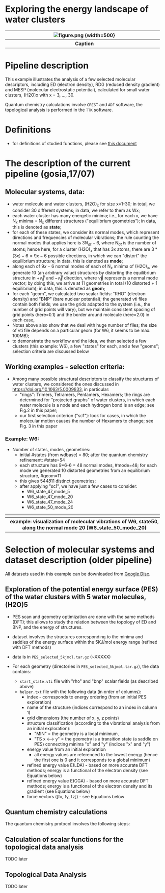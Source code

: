 # Exploring the energy landscape of water clusters

| ![figure.png](screenshots/EXAMPLE/figure.png) {width=500}|
|:-:|
|<div style="width:500px"><b>Caption</b></div>|



# Pipeline description

This example illustrates the analysis of a few selected molecular descriptors, including ED (electron density), RDG (reduced density gradient) and MESP (molecular electrostatic potential), calculated for small water clusters, (H2O)x with x = 3, ..., 30.

Quantum chemistry calculations involve `CREST` and `ADF` software, the topological analysis is performed in the `TTK` software.


# Definitions

* for definitions of studied functions, please see [this document](definitions.md)


# The description of the current pipeline (gosia,17/07)

## Molecular systems, data:
- water molecule and water clusters, (H2O)$_x$ for size x=1-30; in total, we consider 30 different systems; in data, we refer to them as Wx;
- each water cluster has many energetic minima; i.e., for each x, we have N$_x$ minima = N$_x$ different structures ("equilibrium geometries"); in data, this is denoted as **state**;
- for each of these states, we consider its normal modes, which represent directions and frequencies of molecular vibrations; 
  the rule counting the normal modes that applies here is $3N_{at} - 6$, where N$_{at}$ is the number of atoms; hence here, for a cluster (H2O)$_x$ that has 3x atoms, there are $3*(3x)-6 = 9x-6$ possible directions, in which we can "distort" the equilibrium structure; in data, this is denoted as **mode**;
- along each of $9x-6$ normal modes of each of N$_x$ minima of (H2O)$_x$, we generate 10 (an arbitrary value) structures by distorting the equilibrium structure in $+\vec{v}$ and $-\vec{v}$ direction, where $\vec{v}$ represents a normal mode vector; by doing this, we arrive at 11 geometries in total (10 distorted + 1 equilibrium); in data, this is denoted as **geom**;
- for each "geom", we calculated two scalar fields: "RHO" (electron density) and "BNP" (bare nuclear potential); the generated vti files contain both fields; we use the grids adapted to the system (i.e., the number of grid points will vary), but we maintain consistent spacing of grid points (here=0.1) and the border around molecule (here=2.0) in each case,
- Notes above also show that we deal with huge number of files; the size of vti file depends on a particular geom (for W6, it seems to be max. 100MB);
- to demonstrate the workflow and the idea, we then selected a few clusters (this example: W6), a few "states" for each, and a few "geoms"; selection criteria are discussed below

## Working examples - selection criteria:
  - Among many possible structural descriptors to classify the structures of water clusters, we considered the ones discussed in https://doi.org/10.1063/5.0009933, in particular:
      - "rings": Trimers, Tetramers, Pentamers, Hexamers; the rings are determined for "projected graphs" of water clusters, in which each water molecule is a node and each hydrogen bond is an edge; see Fig.2 in this paper;
      - our first selection criterion ("sc1"): look for cases, in which the molecular motion causes the number of Hexamers to change; see Fig. 3 in this paper
### Example: W6:
- Number of states, modes, geometries:
  - initial #states (from wdbase) = 80; after the quantum chemistry refinement: #state=54
  - each structure has 9*6-6 = 48 normal modes, #mode=48; for each mode we generated 10 distorted geometries from an equilibrium structure, #geom=11
  - this gives 54*48*11 distinct geometries;
  - after applying "sc1", we have just a few cases to consider:
    - W6_state_47_mode_5
    - W6_state_47_mode_20
    - W6_state_47_mode_24
    - W6_state_50_mode_20

|<source src="test/W6_state_50_mode_20/out.mp4" type="video/mp4">
|:-:|
|<div style="width:500px"><b>example: visualization of molecular vibrations of W6, state50, along the normal mode 20 (W6_state_50_mode_20)</b></div>|




# Selection of molecular systems and dataset description (older pipeline)

All datasets used in this example can be downloaded from [Google Disc](https://drive.google.com/drive/u/2/folders/1P1xhseed2snQC7HzYXxu5aY2XLeglGsQ).

## Exploration of the potential energy surface (PES) of the water clusters with 5 water molecules, (H2O)5

* PES scan and geometry optimization are done with the same methods (DFT); this allows to study the relation between the topology of ED and BNP, and the energy of structures.

* dataset involves the structures corresponding to the minima and saddles of the energy surface within the 5KJ/mol energy range (refined with DFT methods)
* data is in `PES_selected_5kjmol.tar.gz` (~XXXXX)
* For each geometry (directories in `PES_selected_5kjmol.tar.gz`), the data contains:
  * `start_state.vti` file with "rho" and "bnp" scalar fields (as described above)
  * `helper.txt` file with the following data (in order of columns): 
    * index - corresponds to energy ordering (from an initial PES exploration)
    * name of the structure (indices correspond to an index in column 1)
    * grid dimensions (the number of x, y, z points)
    * structure classification (according to the vibrational analysis from an initial exploration):
      * "MIN" = the geometry is a local minimum, 
      * "TS x <--> y" = the geometry is a transition state (a saddle on PES) connecting minima "x" and "y" (indices "x" and "y")
    * energy value from an initial exploration
      * all energy values are referenced to the lowest energy (hence the first one is 0 and it corresponds to a global minimum)
    * refined energy value E(LDA) - based on more accurate DFT methods; energy is a functional of the electron density (see Equations below)
    * refined energy value E(GGA) - based on more accurate DFT methods; energy is a functional of the electron density and its gradient (see Equations below)
    * force vectors ([fx, fy, fz]) - see Equations below

  

## Quantum chemistry calculations

The quantum chemistry protocol involves the following steps:


## Calculation of scalar functions for the topological data analysis

TODO later

## Topological Data Analysis

TODO later


